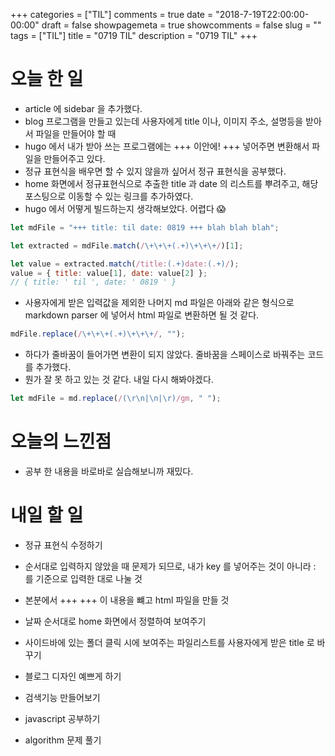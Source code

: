+++
categories = ["TIL"]
comments = true
date = "2018-7-19T22:00:00-00:00"
draft = false 
showpagemeta = true
showcomments = false
slug = ""
tags = ["TIL"]
title = "0719 TIL"
description = "0719 TIL"
+++

# 오늘 한 일

- article 에 sidebar 을 추가했다.
- blog 프로그램을 만들고 있는데 사용자에게 title 이나, 이미지 주소, 설명등을 받아서 파일을 만들어야 할 때
- hugo 에서 내가 받아 쓰는 프로그램에는 +++ 이안에! +++ 넣어주면 변환해서 파일을 만들어주고 있다.
- 정규 표현식을 배우면 할 수 있지 않을까 싶어서 정규 표현식을 공부했다.
- home 화면에서 정규표현식으로 추출한 title 과 date 의 리스트를 뿌려주고, 해당 포스팅으로 이동할 수 있는 링크를 추가하였다.
- hugo 에서 어떻게 빌드하는지 생각해보았다. 어렵다 😱

```js
let mdFile = "+++ title: til date: 0819 +++ blah blah blah";

let extracted = mdFile.match(/\+\+\+(.+)\+\+\+/)[1];

let value = extracted.match(/title:(.+)date:(.+)/);
value = { title: value[1], date: value[2] };
// { title: ' til ', date: ' 0819 ' }
```

- 사용자에게 받은 입력값을 제외한 나머지 md 파일은 아래와 같은 형식으로 markdown parser 에 넣어서 html 파일로 변환하면 될 것 같다.

```js
mdFile.replace(/\+\+\+(.+)\+\+\+/, "");
```

- 하다가 줄바꿈이 들어가면 변환이 되지 않았다. 줄바꿈을 스페이스로 바꿔주는 코드를 추가했다.
- 뭔가 잘 못 하고 있는 것 같다. 내일 다시 해봐야겠다.

```js
let mdFile = md.replace(/(\r\n|\n|\r)/gm, " ");
```

# 오늘의 느낀점

- 공부 한 내용을 바로바로 실습해보니까 재밌다.

# 내일 할 일

- 정규 표현식 수정하기
- 순서대로 입력하지 않았을 때 문제가 되므로, 내가 key 를 넣어주는 것이 아니라 : 를 기준으로 입력한 대로 나눌 것
- 본분에서 +++ +++ 이 내용을 뺴고 html 파일을 만들 것
- 날짜 순서대로 home 화면에서 정렬하여 보여주기
- 사이드바에 있는 폴더 클릭 시에 보여주는 파일리스트를 사용자에게 받은 title 로 바꾸기
- 블로그 디자인 예쁘게 하기
- 검색기능 만들어보기

- javascript 공부하기
- algorithm 문제 풀기
